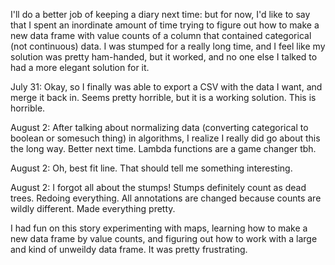 I'll do a better job of keeping a diary next time: but for now, I'd like to say that I spent an inordinate amount of time trying to figure out how to make a new data frame with value counts of a column that contained categorical (not continuous) data. I was stumped for a really long time, and I feel like my solution was pretty ham-handed, but it worked, and no one else I talked to had a more elegant solution for it.


July 31: Okay, so I finally was able to export a CSV with the data I want, and merge it back in. Seems pretty horrible, but it is a working solution. This is horrible.

August 2: After talking about normalizing data (converting categorical to boolean or somesuch thing) in algorithms, I realize I really did go about this the long way. Better next time. Lambda functions are a game changer tbh.

August 2: Oh, best fit line. That should tell me something interesting.

August 2: I forgot all about the stumps! Stumps definitely count as dead trees. Redoing everything. All annotations are changed because counts are wildly different.
Made everything pretty.

  I had fun on this story experimenting with maps, learning how to make a new data frame by value counts, and figuring out how to work with a large and kind of unweildy data frame. It was pretty frustrating.
